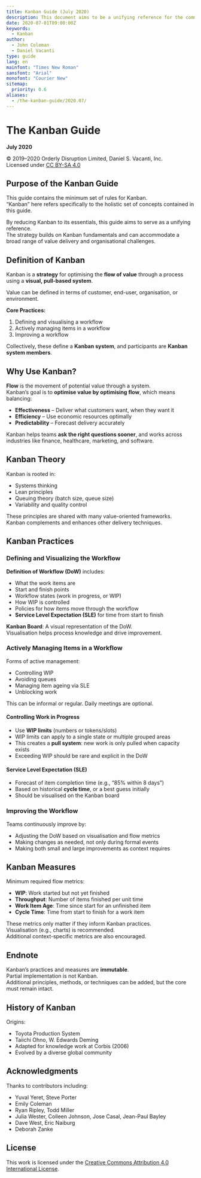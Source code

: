 ```yaml
---
title: Kanban Guide (July 2020)
description: This document aims to be a unifying reference for the community by offering the minimal guidance for Kanban. Depending on the context, various approaches can complement Kanban, allowing it to accommodate the full spectrum of value delivery and organizational challenges.
date: 2020-07-01T09:00:00Z
keywords:
  - Kanban
author:
  - John Coleman
  - Daniel Vacanti
type: guide
lang: en
mainfont: "Times New Roman"
sansfont: "Arial"
monofont: "Courier New"
sitemap:
  priority: 0.6
aliases:
  - /the-kanban-guide/2020.07/
---
```


# The Kanban Guide

**July 2020**

© 2019–2020 Orderly Disruption Limited, Daniel S. Vacanti, Inc.  
Licensed under [CC BY-SA 4.0](https://creativecommons.org/licenses/by-sa/4.0/)

## Purpose of the Kanban Guide

This guide contains the minimum set of rules for Kanban.  
“Kanban” here refers specifically to the holistic set of concepts contained in this guide.

By reducing Kanban to its essentials, this guide aims to serve as a unifying reference.  
The strategy builds on Kanban fundamentals and can accommodate a broad range of value delivery and organisational challenges.

## Definition of Kanban

Kanban is a **strategy** for optimising the **flow of value** through a process using a **visual, pull-based system**.

Value can be defined in terms of customer, end-user, organisation, or environment.

**Core Practices:**

1. Defining and visualising a workflow
2. Actively managing items in a workflow
3. Improving a workflow

Collectively, these define a **Kanban system**, and participants are **Kanban system members**.

## Why Use Kanban?

**Flow** is the movement of potential value through a system.  
Kanban’s goal is to **optimise value by optimising flow**, which means balancing:

- **Effectiveness** – Deliver what customers want, when they want it
- **Efficiency** – Use economic resources optimally
- **Predictability** – Forecast delivery accurately

Kanban helps teams **ask the right questions sooner**, and works across industries like finance, healthcare, marketing, and software.

## Kanban Theory

Kanban is rooted in:

- Systems thinking
- Lean principles
- Queuing theory (batch size, queue size)
- Variability and quality control

These principles are shared with many value-oriented frameworks.  
Kanban complements and enhances other delivery techniques.

## Kanban Practices

### Defining and Visualizing the Workflow

**Definition of Workflow (DoW)** includes:

- What the work items are
- Start and finish points
- Workflow states (work in progress, or WIP)
- How WIP is controlled
- Policies for how items move through the workflow
- **Service Level Expectation (SLE)** for time from start to finish

**Kanban Board**: A visual representation of the DoW.  
Visualisation helps process knowledge and drive improvement.

### Actively Managing Items in a Workflow

Forms of active management:

- Controlling WIP
- Avoiding queues
- Managing item ageing via SLE
- Unblocking work

This can be informal or regular. Daily meetings are optional.

#### Controlling Work in Progress

- Use **WIP limits** (numbers or tokens/slots)
- WIP limits can apply to a single state or multiple grouped areas
- This creates a **pull system**: new work is only pulled when capacity exists
- Exceeding WIP should be rare and explicit in the DoW

#### Service Level Expectation (SLE)

- Forecast of item completion time (e.g., “85% within 8 days”)
- Based on historical **cycle time**, or a best guess initially
- Should be visualised on the Kanban board

### Improving the Workflow

Teams continuously improve by:

- Adjusting the DoW based on visualisation and flow metrics
- Making changes as needed, not only during formal events
- Making both small and large improvements as context requires

## Kanban Measures

Minimum required flow metrics:

- **WIP**: Work started but not yet finished
- **Throughput**: Number of items finished per unit time
- **Work Item Age**: Time since start for an unfinished item
- **Cycle Time**: Time from start to finish for a work item

These metrics only matter if they inform Kanban practices.  
Visualisation (e.g., charts) is recommended.  
Additional context-specific metrics are also encouraged.

## Endnote

Kanban’s practices and measures are **immutable**.  
Partial implementation is not Kanban.  
Additional principles, methods, or techniques can be added, but the core must remain intact.

## History of Kanban

Origins:

- Toyota Production System
- Taiichi Ohno, W. Edwards Deming
- Adapted for knowledge work at Corbis (2006)
- Evolved by a diverse global community

## Acknowledgments

Thanks to contributors including:

- Yuval Yeret, Steve Porter
- Emily Coleman
- Ryan Ripley, Todd Miller
- Julia Wester, Colleen Johnson, Jose Casal, Jean-Paul Bayley
- Dave West, Eric Naiburg
- Deborah Zanke

## License

This work is licensed under the [Creative Commons Attribution 4.0 International License](https://creativecommons.org/licenses/by/4.0/).
